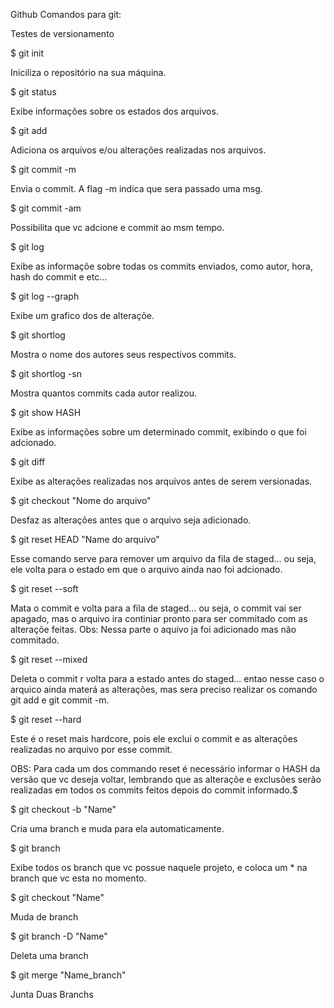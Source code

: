Github
Comandos para git:


Testes de versionamento

$ git init

Iniciliza o repositório na sua máquina.

$ git status

Exibe informações sobre os estados dos arquivos.

$ git add

Adiciona os arquivos e/ou alterações realizadas nos arquivos.

$ git commit -m

Envia o commit. A flag -m indica que sera passado uma msg.

$ git commit -am

Possibilita que vc adcione e commit ao msm tempo.

$ git log

Exibe as informaçõe sobre todas os commits enviados, como autor, hora, hash do commit e etc...

$ git log --graph

Exibe um grafico dos de alteraçõe.

$ git shortlog

Mostra o nome dos autores seus respectivos commits.

$ git shortlog -sn

Mostra quantos commits cada autor realizou.

$ git show HASH

Exibe as informações sobre um determinado commit, exibindo o que foi adcionado.

$ git diff

Exibe as alterações realizadas nos arquivos antes de serem versionadas.

$ git checkout "Nome do arquivo"

Desfaz as alterações antes que o arquivo seja adicionado.

$ git reset HEAD "Name do arquivo"

Esse comando serve para remover um arquivo da fila de staged... ou seja, ele volta para o estado em que o arquivo ainda nao foi adcionado.

$ git reset --soft

Mata o commit e volta para a fila de staged... ou seja, o commit vai ser apagado, mas o arquivo ira continiar pronto para ser commitado com as alteraçõe feitas. Obs: Nessa parte o aquivo ja foi adicionado mas não commitado.

$ git reset --mixed

Deleta o commit r volta para a estado antes do staged... entao nesse caso o arquico ainda materá as alterações, mas sera preciso realizar os comando git add e git commit -m.

$ git reset --hard

Este é o reset mais hardcore, pois ele exclui o commit e as alterações realizadas no arquivo por esse commit.

OBS: Para cada um dos commando reset é necessário informar o HASH da versão que vc deseja voltar, lembrando que as alteraçõe e exclusões serão realizadas em todos os commits feitos depois do commit informado.$

$ git checkout -b "Name"

Cria uma branch e muda para ela automaticamente.

$ git branch

Exibe todos os branch que vc possue naquele projeto, e coloca um * na branch que vc esta no momento.

$ git checkout "Name"

Muda de branch

$ git branch -D "Name"

Deleta uma branch

$ git merge "Name_branch"

Junta Duas Branchs
